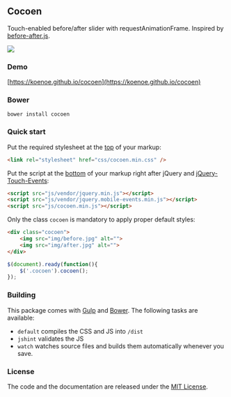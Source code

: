 ## Cocoen

Touch-enabled before/after slider with requestAnimationFrame. Inspired by [before-after.js](https://github.com/jotform/before-after.js).

![](https://github.com/koenoe/cocoen/blob/master/readme.gif)

### Demo
[https://koenoe.github.io/cocoen](https://koenoe.github.io/cocoen)

### Bower
```
bower install cocoen
```

### Quick start

Put the required stylesheet at the [top](https://developer.yahoo.com/performance/rules.html#css_top) of your markup:

```html
<link rel="stylesheet" href="css/cocoen.min.css" />
```

Put the script at the [bottom](https://developer.yahoo.com/performance/rules.html#js_bottom) of your markup right after jQuery and [jQuery-Touch-Events](https://github.com/benmajor/jQuery-Touch-Events/):

```html
<script src="js/vendor/jquery.min.js"></script>
<script src="js/vendor/jquery.mobile-events.min.js"></script>
<script src="js/cocoen.min.js"></script>
```

Only the class `cocoen` is mandatory to apply proper default styles:

```html
<div class="cocoen">
	<img src="img/before.jpg" alt="">
	<img src="img/after.jpg" alt="">
</div>
```

```javascript
$(document).ready(function(){
	$('.cocoen').cocoen();
});
```

### Building

This package comes with [Gulp](http://gulpjs.com/) and [Bower](http://bower.io/). The following tasks are available:

  * `default` compiles the CSS and JS into `/dist`
  * `jshint` validates the JS
  * `watch` watches source files and builds them automatically whenever you save.

### License

The code and the documentation are released under the [MIT License](LICENSE).
